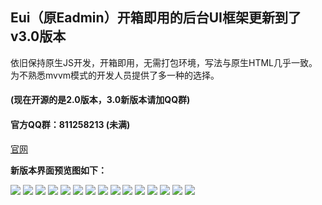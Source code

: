 ## Eui（原Eadmin）开箱即用的后台UI框架更新到了 v3.0版本

依旧保持原生JS开发，开箱即用，无需打包环境，写法与原生HTML几乎一致。为不熟悉mvvm模式的开发人员提供了多一种的选择。

#### (现在开源的是2.0版本，3.0新版本请加QQ群)
#### 官方QQ群：811258213 (未满)

[官网](http://www.eui6.com)

 **新版本界面预览图如下：** 
 
 ![](https://files.catbox.moe/21mbsi.jpg)
 ![](https://files.catbox.moe/y5pie5.png)
 ![](https://files.catbox.moe/878dne.png)
 ![](https://files.catbox.moe/lyyppq.png)
 ![](https://files.catbox.moe/i6b8dh.png)
 ![](https://files.catbox.moe/scxs0w.png)
 ![](https://files.catbox.moe/heyj5s.png)
 ![](https://files.catbox.moe/wqikol.png)
 ![](https://files.catbox.moe/7lzslp.png)
 ![](https://files.catbox.moe/rdgw8r.png)
 ![](https://files.catbox.moe/kiuzwd.png)
 ![](https://files.catbox.moe/sityc8.png)
 ![](https://files.catbox.moe/h0i1mu.png)
 ![](https://files.catbox.moe/qksjsm.png)
 ![](https://files.catbox.moe/6npm6x.png)
